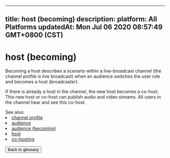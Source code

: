 
---
title: host (becoming)
description: 
platform: All Platforms
updatedAt: Mon Jul 06 2020 08:57:49 GMT+0800 (CST)
---
# host (becoming)
Becoming a host describes a scenario within a live-broadcast channel (the channel profile is live broadcast) when an audience switches the user role and becomes a host (broadcaster).

If there is already a host in the channel, the new host becomes a co-host. This new host or co-host can publish audio and video streams. All users in the channel hear and see this co-host.

<div class="alert info">See also:
<li><a href="../../en/Agora%20Platform/terms.md">channel profile</a></li>
<li><a href="../../en/Agora%20Platform/terms.md">audience</a></li>
<li><a href="../../en/Agora%20Platform/terms.md">audience (becoming)</a></li>
<li><a href="../../en/Agora%20Platform/terms.md">host</a></li>
<li><a href="../../en/Agora%20Platform/terms.md">co-hosting</a></li>
</div>

<a href="../../en/Agora%20Platform/terms.md"><button>Back to glossary</button></a>
